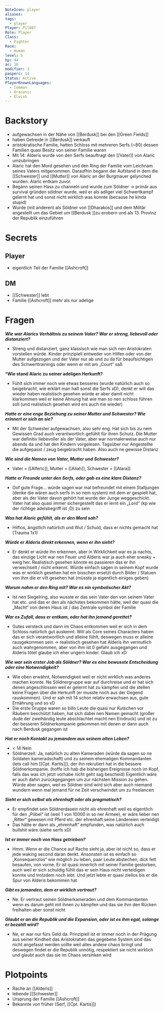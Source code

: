 ```yaml
---
NoteIcon: player
aliases: 
tags:
  - player
Player: Pil007
Role: Player
Class:
  - Fighter
Race:
  - Human
level: 5
hp: 44
ac: 16
modifier: 3
pasperc: 14
Status: Active
PlayerKnownLanguages:
  - Common
  - Draconic
  - Elvish
---
```



# Backstory
- aufgewachsen in der Nähe von [[Berdusk]] bei den [[Green Fields]]
- haben Getreide in [[Berdusk]] verkauft
- aristokratische Familie, hatten Schloss mit mehreren Serfs (~80) dessen Familien quasi Besitz von seiner Familie waren
- Mit 14: Alderis wurde von den Serfs beauftragt den [[Vater]] von Alaric umzubringen 
- Alaric hat den Mord gesehen und den Ring der Familie vom Leichnam seines Vaters mitgenommen. Daraufhin begann der Aufstand in dem die [[Schwester]] und [[Mutter]] von Alaric an der Burgmauer gelynched wurden. Alaric entkam zuvor.
- Begann seinen Hass zu channeln und wurde zum Söldner -> primär aus survival gründen söldner wurde, weil er als adliger viel Schwertkampf gelernt hat und sonst nicht wirklich was konnte (because he kinda stupid)
- Wurde (mit anderen) als Söldner von [[Dharakos]] und dem Militär angestellt um das Gebiet um [[Berdusk ]]zu erobern und als 13. Provinz der Republik einzuführen

# Secrets
## Player
- eigentlich Teil der Familie [[Ashcroft]]
## DM
- [[Schwester]] lebt
- Familie [[Ashcroft]] mehr als nur adelige

# Fragen
***Wie war Alarics Verhältnis zu seinem Vater? War er streng, liebevoll oder distanziert?***
- Streng und distanziert, ganz klassisch wie man sich nen Aristokraten vorstellen würde. Kinder prinzipiell entweder von Hilfen oder von der Mutter aufgezogen und der Vater nur ab und zu da für beaufsichtigen des Schwerttrainings oder wenn er mit am „Court“ saß

***Wie stand Alaric zu seiner adeligen Herkunft?**
- Fühlt sich immer noch wie etwas besseres (wurde natürlich auch so beigebracht, wie erklärt man halt sonst die Serfs xD), denkt er will das wieder haben realistisch gesehen würde er aber damit nicht klarkommen weil er keine Ahnung hat wie man so nen schloss führen soll (und realistisch gesehen wird ers auch nie wieder)

***Hatte er eine enge Beziehung zu seiner Mutter und Schwester? Wie erinnert er sich an sie?***
- Mit der Schwester aufgewachsen, also sehr eng. Hat sich bis zu nem Gewissen Grad auch verantwortlich gefühlt für ihren Schutz. Die Mutter war definitiv liebevoller als der Vater, aber war normalerweise auch nur abends da und hat den Kindern vorgelesen. Tagsüber nur Angestellte die aufgepasst / zeug beigebracht haben. Also auch ne gewisse Distanz

***Wie sind die Namen von Vater, Mutter und Schwester?***
- Vater = [[Alferic]], Mutter = [[Aliah]], Schwester = [[Alara]]

***Hatte er Freunde unter den Serfs, oder gab es eine klare Distanz?***
- Oof gute Frage… würde sagen war mal befreundet mit einem Stalljungen (denke die wären auch serfs in so nem system) mit dem er gespielt hat, aber als der Vater davon gehört hat wurde der Junge weggeschickt. Vater hat also quasi immer sichergestellt das er lernt ein „Lord“ (kp wie der richtige adelsbegriff ist ;D) zu sein

***Was hat Alaric gefühlt, als er den Mord sah?***
- Hilflos, ängstlich natürlich und Wut / Schuld, dass er nichts gemacht hat (Trauma 1x1)

***Würde er Alderis direkt erkennen, wenn er ihn sieht?***
- Er denkt er würde ihn erkennen, aber in Wirklichkeit war es ja nachts, das einzige Licht war nen Feuer und Alderis war ja auch eher sneaky + ewig her. Realistisch gesehen könnte es passieren das er ihn verwechselt / nicht erkennt. Würde einfach sagen in seinem Kopf wurde was er wirklich gesehen hat ein bisschen ersetzt durch Bilder / Statuen von ihm die er vllt gesehen hat (müsste ja eigentlich einiges geben)

***Warum nahm er den Ring mit? War es ein symbolischer Akt?***
- Ist nen Siegelring, also wusste er das sein Vater den von seinem Vater hat etc. und das er den als nächstes bekommen hätte, weil der quasi die „Macht“ von deren Haus ist / das Zentrale symbol der Familie

***War es Zufall, dass er entkam, oder hat ihn jemand gerettet?***
- Gutes versteck und dann im Chaos entkommen weil er sich in dem Schloss natürlich gut auskennt. Will als Core seines Characters haben das er sich verantwortlich und alleine fühlt, deswegen muss er alleine rausgekommen sein -> realistisch gesehen hat Alderis ihn vermutlich auch wahrgenommen, aber von ihm ist 0 gefahr ausgegangen und Alderis tötet glaube ich eher ungern kinder. Glaub ich xD

***Wie war sein erster Job als Söldner? War es eine bewusste Entscheidung oder eine Notwendigkeit?***
- Wie oben erwähnt, Notwendigkeit weil er nicht wirklich was anderes machen konnte. Ne Söldnergruppe war auf durchreise und er hat sich denen angeschlossen weil er gelernt hat zu kämpfen und die stellen keine Fragen über die Herkunft (er musste noch aus der Gegend rauskommen). Und er sah mit 14 schon relativ erwachsen aus, gute Ernährung und so xD
- Die erste Gruppe waren so billo Leute die quasi nur Kutschen vor Räubern beschützt haben, hat sich dabei nen Namen gemacht (großer dude der zweihändig leute abschlachtet macht nen Eindruck) und ist zu der besseren Söldnerkompanie gekommen mit denen er dann auch nach Berdusk gegangen ist

 ***Hat er noch Kontakt zu jemandem aus seinem alten Leben?***
- < 14 Nein
- Söldnerzeit: Ja, natürlich zu alten Kameraden (würde da sagen so ne Soldaten kameradschaft) und zu seinem ehemaligen Kommandanten (lets call him [[Cpt. Kartis]]), der ihn rekrutiert hat in die bessere Söldnerkompanie. (hoffe ich hab die bisherigen Ereignisse noch im Kopf, falls das was ich jetzt vorhabe nicht geht sag bescheid) Eigentlich wäre er auch dahin zurückgegangen um zur nächsten Mission zu gehen. Würde aber sagen, weil es Söldner sind wird sich aber auch niemand wundern wenn mal jemand für ne Zeit verschwindet um zu freelancen

***Sieht er sich selbst als ehrenhaft oder als pragmatisch?***
- Er empfindet sein Söldnerdasein nicht als ehrenhaft weil es eigentlich für den „Pöbel“ ist (weil 1 von 10000 in so ner Armee), er wäre lieber nen „Ritter“ gewesen mit Pferd etc. der ehrenhaft seine Ländereien verteidigt
- Das hätte er dann als „ehrenhaft“ empfunden, was natürlich auch bullshit wäre (siehe serfs xD)

***Ist er immer noch von Hass getrieben?***
- Hmm. Wenn er die Chance auf Rache sieht ja, aber ist nicht so, dass er jede waking second daran denkt. Ansonsten ist es einfach so „Konsequenzlos“ wie möglich zu leben, paar Leute abstechen, dick fett besaufen, von vorne. Er ist quasi innerlich mit seiner Familie gestorben, auch weil er sich schuldig fühlt das er sein Haus nicht verteidigen konnte und trotzdem noch lebt. Und jetzt lebte er quasi ziellos bis er die Spur von Alderis bekommen hat

***Gibt es jemanden, dem er wirklich vertraut?***
- Ne. Er vertraut seinen Söldnerkameraden und dem Kommandanten wenn es darum geht mit ihnen zu kämpfen und das sie ihm den Rücken freihalten aber sonst nicht

***Glaubt er an die Republik und die Expansion, oder ist es ihm egal, solange er bezahlt wird?***
- Ne, er war nur fürs Geld da. Prinzipiell ist er immer noch in der Prägung aus seiner Kindheit das Aristokratien das gegebene System sind das nicht angefasst werden sollte weil alles andere chaos bringt und deswegen findet er die Republik unnötig, respektiert sie nicht wirklich und glaubt auch das sie im Chaos versinken wird

# Plotpoints
- Rache an [[Alderis]]
- lebende [[Schwester]]
- Ursprung der Familie [[Ashcroft]]
- Bekannte von früher (Serf, [[Cpt. Kartis]])